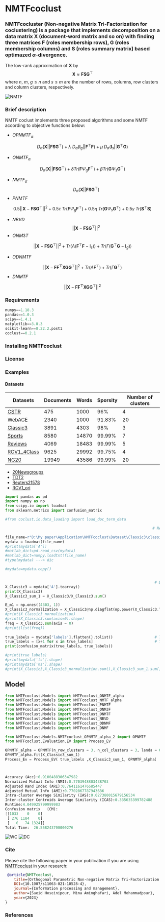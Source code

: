 # **NMTFcoclust**  
### **NMTFcocluster** (Non-negative Matrix Tri-Factorization for coclustering) is a package that implements decomposition on a data matrix $\mathbf{X}$ (document-word matrix and so on) with finding three  matrices $\mathbf{F}$ (roles membership rows), $\mathbf{G}$ (roles membership columns) and $\mathbf{S}$ (roles summary matrix) based optimazed $\alpha$-divergence.

 The low-rank approximation of $\mathbf{X}$ by
     $$\mathbf{X} \approx \mathbf{FSG}^{\top} $$
where $n$, $m$, $g \leqslant n$ and $s \leqslant m$ are the number of rows, columns, row clusters and column clusters, respectively.


![NMTF](https://github.com/Saeidhoseinipour/NMTFcoclust/blob/master/Doc/Image/nmtf7.png?raw=true)


### Brief description 
NMTF coclust implements three proposed algorithms and some NMTF according to objective functions below:
- $OPNMTF_{\alpha}$ 
```math
D_{\alpha}(\mathbf{X}||\mathbf{FSG}^{\top})+
  \lambda \; D_{\alpha}(\mathbf{I}_{g}||\mathbf{F}^{\top}\mathbf{F})+
  \mu \; D_{\alpha}(\mathbf{I}_{s}||\mathbf{G}^{\top}\mathbf{G})
```
- $ONMTF_{\alpha}$
```math
   D_{\alpha}(\mathbf{X}||\mathbf{FSG}^{\top})+
   \delta Tr(\mathbf{F}\Psi_{g}\mathbf{F}^{\top}) +	
   \beta Tr(\mathbf{G} \Psi_{s}\mathbf{G}^{\top})
```
- $NMTF_{\alpha}$
 $$D_{\alpha}(\mathbf{X}||\mathbf{FSG}^{\top})$$ 
- $PNMTF$
```math
 0.5||\mathbf{X}-\mathbf{F}\mathbf{S}\mathbf{G}^{\top}||^{2}+0.5 \tau \; Tr(\mathbf{F} \Psi_{g}\mathbf{F}^{\top})+0.5 \eta \; Tr(\mathbf{G} \Psi_{s}\mathbf{G}^{\top})+ 0.5 \gamma \; Tr(\mathbf{S}^{\top}\mathbf{S})
```
- $NBVD$
 $$||\mathbf{X}-\mathbf{FSG}^{\top}||^{2}$$
- $ONM3T$
```math
	||\mathbf{X}-\mathbf{F}\mathbf{S}\mathbf{G}^{\top}||^{2}+ 
 Tr(\Lambda (\mathbf{F}^{\top}\mathbf{F}-\mathbf{I}_{s}))+ 
 Tr(\Gamma (\mathbf{G}^{\top}\mathbf{G}-\mathbf{I}_{g}))
```
- $ODNMTF$
```math
 ||\mathbf{X}-\mathbf{FF^{\top}XGG}^{\top}||^{2}+ Tr(\Lambda \mathbf{F}^{\top})+ Tr( \Gamma \mathbf{G}^{\top})
```
- $DNMTF$
```math
 ||\mathbf{X}-\mathbf{FF^{\top}XGG}^{\top}||^{2}
```

### Requirements
```python
numpy==1.18.3
pandas==1.0.3
scipy==1.4.1
matplotlib==3.0.3
scikit-learn==0.22.2.post1
coclust==0.2.1

```
### Installing NMTFcoclust

### License

### Examples

#### Datasets

| Datasets | Documents | Words | Sporsity | Number of clusters |
| -- | ----------- | -- | -- | -- |
| [CSTR](https://github.com/Saeidhoseinipour/NMTFcoclust/blob/master/Datasets/cstr.mat) | 475 | 1000 | 96% | 4 |
| [WebACE](https://github.com/Saeidhoseinipour/NMTFcoclust/blob/master/Datasets/WebACE..mat) |2340  |1000  | 91.83% |20  |
| [Classic3](https://github.com/Saeidhoseinipour/NMTFcoclust/blob/master/Datasets/classic3.mat) |3891  |4303  |98%  |3  |
| [Sports](https://github.com/Saeidhoseinipour/NMTFcoclust/blob/master/Datasets/sports..mat) |8580  |14870  | 99.99% |7  |
| [Reviews](https://github.com/Saeidhoseinipour/NMTFcoclust/blob/master/Datasets/reviews..mat) |4069  |18483  | 99.99% |5  |
| [RCV1_4Class](https://github.com/Saeidhoseinipour/NMTFcoclust/blob/master/Datasets/RCV1_4Class.mat) |9625  |29992  | 99.75% |4  |
| [NG20](https://github.com/Saeidhoseinipour/NMTFcoclust/blob/master/Datasets/NG20..mat) |19949  | 43586 | 99.99% |20  |


- [20Newsgroups](https://github.com/Saeidhoseinipour/NMTFcoclust/blob/master/Datasets/20Newsgroups.mat)
- [TDT2](https://github.com/Saeidhoseinipour/NMTFcoclust/blob/master/Datasets/TDT2..mat)
- [Reuters21578](https://github.com/Saeidhoseinipour/NMTFcoclust/blob/master/Datasets/Reuters21578..mat)
- [RCV1_ori](https://github.com/Saeidhoseinipour/NMTFcoclust/blob/master/Datasets/RCV1_ori..mat)
```python
import pandas as pd 
import numpy as np
from scipy.io import loadmat
from sklearn.metrics import confusion_matrix 

#from coclust.io.data_loading import load_doc_term_data

                                                                   # Read Data Sets ------->  Classic3

file_name=r"D:\My paper\Application\NMTFcoclust\Dataset\Classic3\classic3.mat"
mydata = loadmat(file_name)
#print(mydata['A'])
#matlab_dict=pd.read_csv(mydata)
#matlab_dict=numpy.loadtxt(file_name)
#type(mydata) ---> dic		

#mydata=mydata.copy()


                                                                    # Data matrix 
X_Classic3 = mydata['A'].toarray()
print(X_Classic3)
X_Classic3_sum_1 = X_Classic3/X_Classic3.sum()

E_m1 = np.ones((4303, 1))
X_Classic3_normalization = X_Classic3@np.diagflat(np.power(X_Classic3.T@X_Classic3@E_m1, -0.5))
#print(X_Classic3_normalization)
#print(X_Classic3.sum(axis=0).shape)
freq = X_Classic3.sum(axis = 0)
#print(list(freq))
                                                                    
true_labels = mydata['labels'].flatten().tolist()                   # True labels list [0,0,0,..,1,1,1,..,2,2,2]  n_row_cluster = 3
true_labels = [x+1 for x in true_labels]                            # True labels list [1,1,1,..,2,2,2,..,3,3,3]  n_row_cluster = 3
print(confusion_matrix(true_labels, true_labels))

#print(true_labels)                                               
#print(mydata['ts'].shape)
#print(mydata['ms'].shape)
#print(X_Classic3,X_Classic3_normalization.sum(),X_Classic3_sum_1.sum())


```

## Model
```python
from NMTFcoclust.Models import NMTFcoclust_ONMTF_alpha
from NMTFcoclust.Models import NMTFcoclust_NMTF_alpha
from NMTFcoclust.Models import NMTFcoclust_PNMTF
from NMTFcoclust.Models import NMTFcoclust_ONM3F
from NMTFcoclust.Models import NMTFcoclust_ONMTF
from NMTFcoclust.Models import NMTFcoclust_NBVD
from NMTFcoclust.Models import NMTFcoclust_ODNMF
from NMTFcoclust.Models import NMTFcoclust_DNMF
```
```python
from NMTFcoclust.Models.NMTFcoclust_OPNMTF_alpha_2 import OPNMTF
from NMTFcoclust.Evaluation.EV import Process_EV

OPNMTF_alpha = OPNMTF(n_row_clusters = 3, n_col_clusters = 3, landa = 0.3,  mu = 0.3,  alpha = 0.4, max_iter=1)
OPNMTF_alpha.fit(X_Classic3_sum_1)
Process_Ev = Process_EV( true_labels ,X_Classic3_sum_1, OPNMTF_alpha) 



Accuracy (Acc):0.9100488306347982
Normalized Mutual Info (NMI):0.7703948803438703
Adjusted Rand Index (ARI):0.7641161476685447
Adjusted Mutual Info (AMI):0.7702867787943636
Intra-cluster Average Similarity (IAS):0.027380015679156534
Inter-cluster Centroids Average Similarity (ICAS):0.335635399782488
Runtime:4.049925799999983
Confusion matrix   (CM):
[[1033    0    0]
 [ 276 1184    0]
 [   0   74 1324]]
Total Time:  26.558243700000276
```

![WC](https://github.com/Saeidhoseinipour/NMTFcoclust/blob/master/Doc/Image/WC_1_5_bold_31_32_11_22_33_v2.png?raw=true)
![DC](https://github.com/Saeidhoseinipour/NMTFcoclust/blob/master/Doc/Image/WC_classic3.png?raw=true)

### Cite
Please cite the following paper in your publication if you are using [NMTFcoclust]() in your research:

```bibtex
 @article{NMTFcoclust, 
    title={Orthogonal Parametric Non-negative Matrix Tri-Factorization with $\alpha$-Divergence for Co-clustering}, 
    DOI={10.1007/s11063-021-10528-4}, 
    journal={Information processing and management}, 
    author={Saeid Hoseinipour, Mina Aminghafari, Adel Mohammadpour}, 
    year={2023}
} 
```
### References

